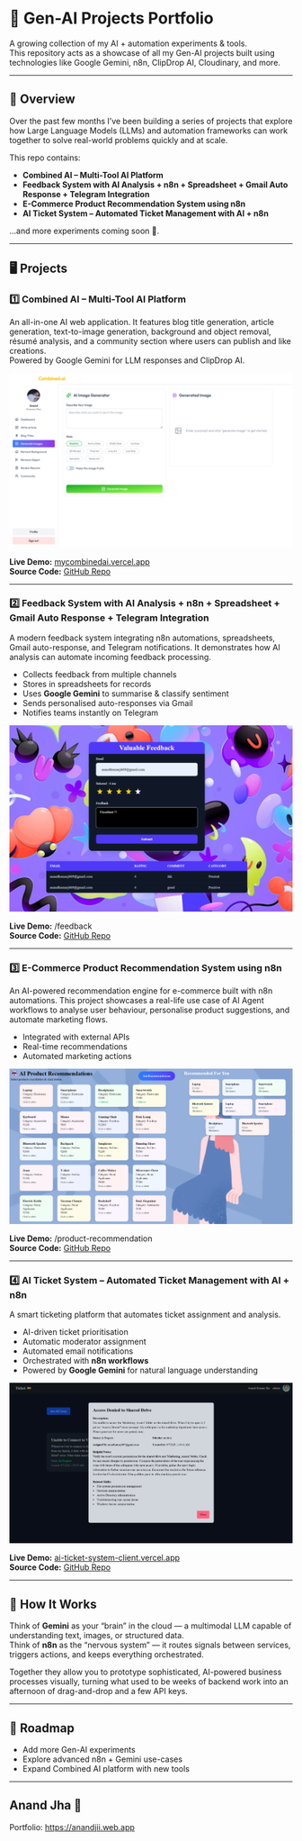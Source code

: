 # 🧠 Gen-AI Projects Portfolio  

A growing collection of my AI + automation experiments & tools.  
This repository acts as a showcase of all my Gen-AI projects built using technologies like Google Gemini, n8n, ClipDrop AI, Cloudinary, and more.

---

## 📜 Overview  

Over the past few months I’ve been building a series of projects that explore how Large Language Models (LLMs) and automation frameworks can work together to solve real-world problems quickly and at scale.

This repo contains:

- **Combined AI – Multi-Tool AI Platform**  
- **Feedback System with AI Analysis + n8n + Spreadsheet + Gmail Auto Response + Telegram Integration**  
- **E-Commerce Product Recommendation System using n8n**  
- **AI Ticket System – Automated Ticket Management with AI + n8n**  

…and more experiments coming soon 🚀.

---

## 🖥️ Projects  

### 1️⃣ Combined AI – Multi-Tool AI Platform  

An all-in-one AI web application. It features blog title generation, article generation, text-to-image generation, background and object removal, résumé analysis, and a community section where users can publish and like creations.  
Powered by Google Gemini for LLM responses and ClipDrop AI.  

![Combined AI Screenshot](public/CombinedAi.png)

**Live Demo:** [mycombinedai.vercel.app](https://mycombinedai.vercel.app/)  
**Source Code:** [GitHub Repo](https://github.com/AnandIsCoding/Combined-AI)

---

### 2️⃣ Feedback System with AI Analysis + n8n + Spreadsheet + Gmail Auto Response + Telegram Integration  

A modern feedback system integrating n8n automations, spreadsheets, Gmail auto-response, and Telegram notifications. It demonstrates how AI analysis can automate incoming feedback processing.  

- Collects feedback from multiple channels  
- Stores in spreadsheets for records  
- Uses **Google Gemini** to summarise & classify sentiment  
- Sends personalised auto-responses via Gmail  
- Notifies teams instantly on Telegram  

![Feedback Dashboard Screenshot](public/FeedbackDashboardImage.png)

**Live Demo:** /feedback  
**Source Code:** [GitHub Repo](https://github.com/AnandIsCoding/GenAi)

---

### 3️⃣ E-Commerce Product Recommendation System using n8n  

An AI-powered recommendation engine for e-commerce built with n8n automations. This project showcases a real-life use case of AI Agent workflows to analyse user behaviour, personalise product suggestions, and automate marketing flows.  

- Integrated with external APIs  
- Real-time recommendations  
- Automated marketing actions  

![Product Recommendation Screenshot](public/ProductRecommendation.png)

**Live Demo:** /product-recommendation  
**Source Code:** [GitHub Repo](https://github.com/AnandIsCoding/GenAi)

---

### 4️⃣ AI Ticket System – Automated Ticket Management with AI + n8n  

A smart ticketing platform that automates ticket assignment and analysis.  

- AI-driven ticket prioritisation  
- Automatic moderator assignment  
- Automated email notifications  
- Orchestrated with **n8n workflows**  
- Powered by **Google Gemini** for natural language understanding  

![AI Ticket System Screenshot](public/TicketSystem.png)

**Live Demo:** [ai-ticket-system-client.vercel.app](https://ai-ticket-system-client.vercel.app/)  
**Source Code:** [GitHub Repo](https://github.com/AnandIsCoding/Ai-Ticket-System)

---

## 🧠 How It Works  

Think of **Gemini** as your “brain” in the cloud — a multimodal LLM capable of understanding text, images, or structured data.  
Think of **n8n** as the “nervous system” — it routes signals between services, triggers actions, and keeps everything orchestrated.  

Together they allow you to prototype sophisticated, AI-powered business processes visually, turning what used to be weeks of backend work into an afternoon of drag-and-drop and a few API keys.

---

## 🚀 Roadmap  

- Add more Gen-AI experiments  
- Explore advanced n8n + Gemini use-cases  
- Expand Combined AI platform with new tools  

---



## Anand Jha 🌿

Portfolio: https://anandjii.web.app
